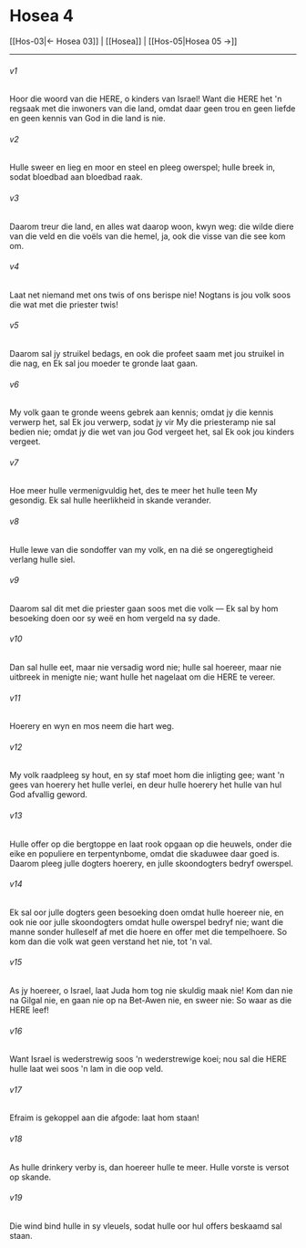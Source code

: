 # Hosea 4

[[Hos-03|← Hosea 03]] | [[Hosea]] | [[Hos-05|Hosea 05 →]]
***

###### v1
Hoor die woord van die HERE, o kinders van Israel! Want die HERE het 'n regsaak met die inwoners van die land, omdat daar geen trou en geen liefde en geen kennis van God in die land is nie. 
###### v2
Hulle sweer en lieg en moor en steel en pleeg owerspel; hulle breek in, sodat bloedbad aan bloedbad raak. 
###### v3
Daarom treur die land, en alles wat daarop woon, kwyn weg: die wilde diere van die veld en die voëls van die hemel, ja, ook die visse van die see kom om. 
###### v4
Laat net niemand met ons twis of ons berispe nie! Nogtans is jou volk soos die wat met die priester twis! 
###### v5
Daarom sal jy struikel bedags, en ook die profeet saam met jou struikel in die nag, en Ek sal jou moeder te gronde laat gaan. 
###### v6
My volk gaan te gronde weens gebrek aan kennis; omdat jy die kennis verwerp het, sal Ek jou verwerp, sodat jy vir My die priesteramp nie sal bedien nie; omdat jy die wet van jou God vergeet het, sal Ek ook jou kinders vergeet. 
###### v7
Hoe meer hulle vermenigvuldig het, des te meer het hulle teen My gesondig. Ek sal hulle heerlikheid in skande verander. 
###### v8
Hulle lewe van die sondoffer van my volk, en na dié se ongeregtigheid verlang hulle siel. 
###### v9
Daarom sal dit met die priester gaan soos met die volk — Ek sal by hom besoeking doen oor sy weë en hom vergeld na sy dade. 
###### v10
Dan sal hulle eet, maar nie versadig word nie; hulle sal hoereer, maar nie uitbreek in menigte nie; want hulle het nagelaat om die HERE te vereer. 
###### v11
Hoerery en wyn en mos neem die hart weg. 
###### v12
My volk raadpleeg sy hout, en sy staf moet hom die inligting gee; want 'n gees van hoerery het hulle verlei, en deur hulle hoerery het hulle van hul God afvallig geword. 
###### v13
Hulle offer op die bergtoppe en laat rook opgaan op die heuwels, onder die eike en populiere en terpentynbome, omdat die skaduwee daar goed is. Daarom pleeg julle dogters hoerery, en julle skoondogters bedryf owerspel. 
###### v14
Ek sal oor julle dogters geen besoeking doen omdat hulle hoereer nie, en ook nie oor julle skoondogters omdat hulle owerspel bedryf nie; want die manne sonder hulleself af met die hoere en offer met die tempelhoere. So kom dan die volk wat geen verstand het nie, tot 'n val. 
###### v15
As jy hoereer, o Israel, laat Juda hom tog nie skuldig maak nie! Kom dan nie na Gilgal nie, en gaan nie op na Bet-Awen nie, en sweer nie: So waar as die HERE leef! 
###### v16
Want Israel is wederstrewig soos 'n wederstrewige koei; nou sal die HERE hulle laat wei soos 'n lam in die oop veld. 
###### v17
Efraim is gekoppel aan die afgode: laat hom staan! 
###### v18
As hulle drinkery verby is, dan hoereer hulle te meer. Hulle vorste is versot op skande. 
###### v19
Die wind bind hulle in sy vleuels, sodat hulle oor hul offers beskaamd sal staan. 
